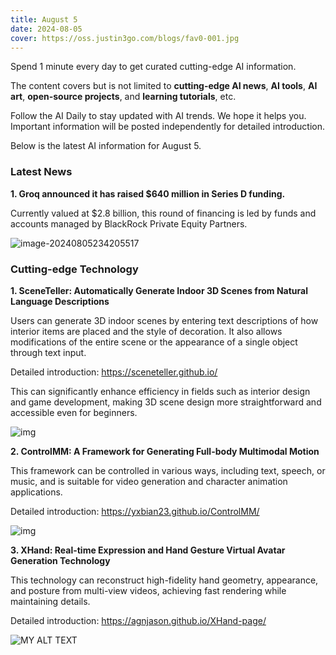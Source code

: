 ```yaml
---
title: August 5
date: 2024-08-05
cover: https://oss.justin3go.com/blogs/fav0-001.jpg
---
```


Spend 1 minute every day to get curated cutting-edge AI information.

The content covers but is not limited to **cutting-edge AI news**, **AI tools**, **AI art**, **open-source projects**, and **learning tutorials**, etc.

Follow the AI Daily to stay updated with AI trends. We hope it helps you. Important information will be posted independently for detailed introduction.

Below is the latest AI information for August 5.

### Latest News

**1. Groq announced it has raised $640 million in Series D funding.**

Currently valued at $2.8 billion, this round of financing is led by funds and accounts managed by BlackRock Private Equity Partners.

![image-20240805234205517](https://cdn.jsdelivr.net/gh/freelander/oss@master/ai-daily/2024-08-05/image-20240805234205517.png)

### Cutting-edge Technology

**1. SceneTeller: Automatically Generate Indoor 3D Scenes from Natural Language Descriptions**

Users can generate 3D indoor scenes by entering text descriptions of how interior items are placed and the style of decoration. It also allows modifications of the entire scene or the appearance of a single object through text input.

Detailed introduction: https://sceneteller.github.io/

This can significantly enhance efficiency in fields such as interior design and game development, making 3D scene design more straightforward and accessible even for beginners.

![img](https://cdn.jsdelivr.net/gh/freelander/oss@master/ai-daily/2024-08-05/arch.jpg)

**2. ControlMM: A Framework for Generating Full-body Multimodal Motion**

This framework can be controlled in various ways, including text, speech, or music, and is suitable for video generation and character animation applications.

Detailed introduction: https://yxbian23.github.io/ControlMM/

![img](https://cdn.jsdelivr.net/gh/freelander/oss@master/ai-daily/2024-08-05/1-teaser.png)

**3. XHand: Real-time Expression and Hand Gesture Virtual Avatar Generation Technology**

This technology can reconstruct high-fidelity hand geometry, appearance, and posture from multi-view videos, achieving fast rendering while maintaining details.

Detailed introduction: https://agnjason.github.io/XHand-page/

![MY ALT TEXT](https://cdn.jsdelivr.net/gh/freelander/oss@master/ai-daily/2024-08-05/firstimg.png)
